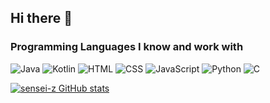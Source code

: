 ## Hi there 👋

### Programming Languages I know and work with
![Java][java badge] ![Kotlin][kt badge] ![HTML][html badge] ![CSS][css badge] ![JavaScript][js badge] ![Python][py badge] ![C][C#]




[java badge]: https://img.shields.io/badge/java-ED8B00.svg?style=for-the-badge&logo=java&logoColor=white
[kt badge]: https://img.shields.io/badge/kotlin-7f52ff.svg?style=for-the-badge&logo=kotlin&logoColor=white
[html badge]: https://img.shields.io/badge/html-E34F26.svg?style=for-the-badge&logo=html5&logoColor=white
[css badge]: https://img.shields.io/badge/css-1572B6.svg?style=for-the-badge&logo=css3&logoColor=white
[js badge]: https://img.shields.io/badge/javascript-323330.svg?style=for-the-badge&logo=javascript&logoColor=%23F7DF1E
[py badge]: https://img.shields.io/badge/python-14354C.svg?style=for-the-badge&logo=python&logoColor=white
[C#]: https://img.shields.io/badge/c%23-%23239120.svg?style=for-the-badge&logo=c-sharp&logoColor=white

[![sensei-z GitHub stats](https://github-readme-stats.vercel.app/api?username=sensei-z&show_icons=true&theme=radical)](https://github.com/sensei-z/github-readme-stats)



